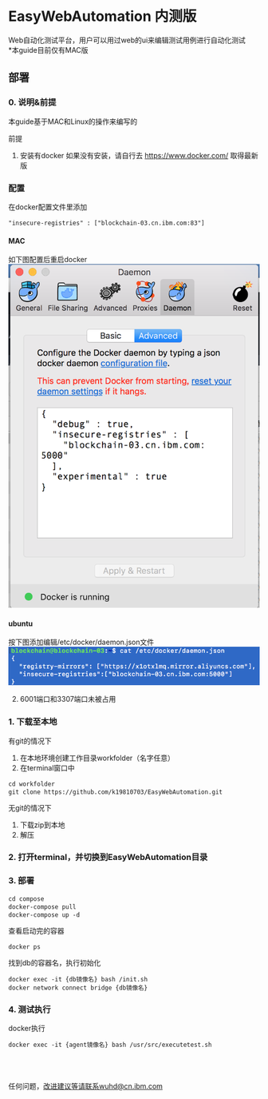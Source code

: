 # EasyWebAutomation 内测版
Web自动化测试平台，用户可以用过web的ui来编辑测试用例进行自动化测试
<br>*本guide目前仅有MAC版

## 部署

### 0.  说明&前提
本guide基于MAC和Linux的操作来编写的

前提
1.  安装有docker
如果没有安装，请自行去 https://www.docker.com/ 取得最新版


### 配置
在docker配置文件里添加
<pre><code>"insecure-registries" : ["blockchain-03.cn.ibm.com:83"]
</code></pre>

####    MAC
如下图配置后重启docker
![Image text](https://raw.githubusercontent.com/k19810703/myimages/master/dockerregistry1.png)

####    ubuntu
按下图添加编辑/etc/docker/daemon.json文件
![Image text](https://raw.githubusercontent.com/k19810703/myimages/master/dockerregistry2.png)


2.  6001端口和3307端口未被占用

### 1.  下载至本地
有git的情况下
1.  在本地环境创建工作目录workfolder（名字任意）
2.  在terminal窗口中
<pre><code>cd workfolder
git clone https://github.com/k19810703/EasyWebAutomation.git
</code></pre>

无git的情况下
1.  下载zip到本地
2.  解压

### 2.  打开terminal，并切换到EasyWebAutomation目录

### 3. 部署
<pre><code>cd compose
docker-compose pull
docker-compose up -d
</code></pre>

查看启动完的容器
<pre><code>docker ps
</code></pre>

找到db的容器名，执行初始化
<pre><code>docker exec -it {db镜像名} bash /init.sh
docker network connect bridge {db镜像名}
</code></pre>

### 4. 测试执行
docker执行
<pre><code>docker exec -it {agent镜像名} bash /usr/src/executetest.sh
</code></pre>


<br><br><br>任何问题，改进建议等请联系wuhd@cn.ibm.com
